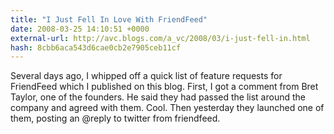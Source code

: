 ```yaml
---
title: "I Just Fell In Love With FriendFeed"
date: 2008-03-25 14:10:51 +0000
external-url: http://avc.blogs.com/a_vc/2008/03/i-just-fell-in.html
hash: 8cbb6aca543d6cae0cb2e7905ceb11cf
---
```


Several days ago, I whipped off a quick list of feature requests for FriendFeed which I published on this blog. First, I got a comment from Bret Taylor, one of the founders. He said they had passed the list around the company and agreed with them. Cool. Then yesterday they launched one of them, posting an @reply to twitter from friendfeed.
